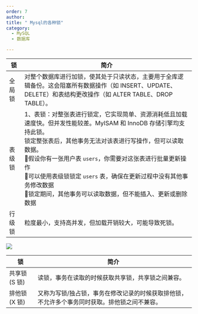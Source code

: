 ```yaml
---
order: 7
author: 
title: " Mysql的各种锁"
category:
  - MySQL 
  - 数据库

---
```


| 锁     | 简介                                                         |
| ------ | ------------------------------------------------------------ |
| 全局锁 | 对整个数据库进行加锁，使其处于只读状态，主要用于全库逻辑备份。这会阻塞所有数据操作（如 INSERT、UPDATE、DELETE）和表结构更改操作（如 ALTER TABLE、DROP TABLE）。 |
| 表级锁 | 1、表锁：对整张表进行锁定，它实现简单、资源消耗低且加载速度快。但并发性能较差。MyISAM 和 InnoDB 存储引擎均支持此锁。<br />锁定整张表后，其他事务无法对该表进行写操作，但可以读取数据。<br />:rocket:假设你有一张用户表 `users`，你需要对这张表进行批量更新操作<br />:rocket:可以使用表级锁锁定 `users` 表，确保在更新过程中没有其他事务修改数据<br />:rocket:锁定期间，其他事务可以读取数据，但不能插入、更新或删除数据 |
| 行级锁 | 粒度最小，支持高并发，但加载开销较大，可能导致死锁。         |

![](https://qtp-1324720525.cos.ap-shanghai.myqcloud.com/blog/image-20250206155007639.png)

| 锁            | 简介                                                         |
| ------------- | ------------------------------------------------------------ |
| 共享锁 (S 锁) | 读锁，事务在读取的时候获取共享锁，共享锁之间兼容。           |
| 排他锁 (X 锁) | 又称为写锁/独占锁，事务在修改记录的时候获取排他锁，不允许多个事务同时获取。排他锁之间不兼容。 |
